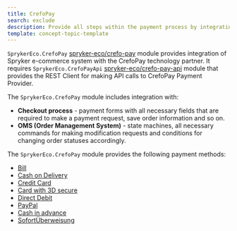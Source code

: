 ```yaml
---
title: CrefoPay
search: exclude
description: Provide all steps within the payment process by integrating CrefoPay into the Spryker Commerce OS.
template: concept-topic-template
---
```




`SprykerEco.CrefoPay` [spryker-eco/crefo-pay](https://github.com/spryker-eco/crefo-pay) module provides integration of Spryker e-commerce system with the CrefoPay technology partner. It requires `SprykerEco.CrefoPayApi` [spryker-eco/crefo-pay-api](https://github.com/spryker-eco/crefo-pay-api) module that provides the REST Client for making API calls to CrefoPay Payment Provider.

The `SprykerEco.CrefoPay` module includes integration with:

* **Checkout process** - payment forms with all necessary fields that are required to make a payment request, save order information and so on.
* **OMS (Order Management System)** - state machines, all necessary commands for making modification requests and conditions for changing order statuses accordingly.

The `SprykerEco.CrefoPay` module provides the following payment methods:

* [Bill](/docs/scos/user/technology-partners/201907.0/payment-partners/crefopay/crefopay-payment-methods.html#bill)
* [Cash on Delivery](/docs/scos/user/technology-partners/201907.0/payment-partners/crefopay/crefopay-payment-methods.html#cash-on-delivery)
* [Credit Card](/docs/scos/user/technology-partners/201907.0/payment-partners/crefopay/crefopay-payment-methods.html#credit-card)
* [Card with 3D secure](/docs/scos/user/technology-partners/201907.0/payment-partners/crefopay/crefopay-payment-methods.html#credit-card-with-3d-secure)
* [Direct Debit](/docs/scos/user/technology-partners/201907.0/payment-partners/crefopay/crefopay-payment-methods.html#direct-debit)
* [PayPal](/docs/scos/user/technology-partners/201907.0/payment-partners/crefopay/crefopay-payment-methods.html#paypal)
* [Cash in advance](/docs/scos/user/technology-partners/201907.0/payment-partners/crefopay/crefopay-payment-methods.html#cash-in-advance)
* [SofortÜberweisung](/docs/scos/user/technology-partners/201907.0/payment-partners/crefopay/crefopay-payment-methods.html#sofortberweisung)
